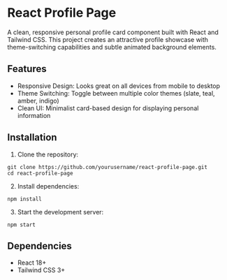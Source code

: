 # React Profile Page
A clean, responsive personal profile card component built with React and Tailwind CSS. This project creates an attractive profile showcase with theme-switching capabilities and subtle animated background elements.
## Features
- Responsive Design: Looks great on all devices from mobile to desktop
- Theme Switching: Toggle between multiple color themes (slate, teal, amber, indigo)
- Clean UI: Minimalist card-based design for displaying personal information
## Installation
1. Clone the repository:
```
git clone https://github.com/yourusername/react-profile-page.git
cd react-profile-page 
```
2. Install dependencies:
```
npm install
```
3. Start the development server:
```
npm start
```

## Dependencies

- React 18+
- Tailwind CSS 3+
